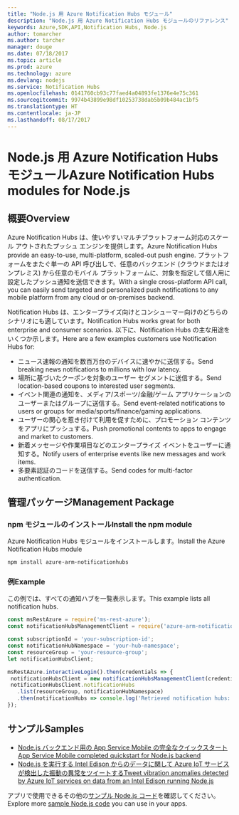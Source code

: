 ```yaml
---
title: "Node.js 用 Azure Notification Hubs モジュール"
description: "Node.js 用 Azure Notification Hubs モジュールのリファレンス"
keywords: Azure,SDK,API,Notification Hubs, Node.js
author: tomarcher
ms.author: tarcher
manager: douge
ms.date: 07/18/2017
ms.topic: article
ms.prod: azure
ms.technology: azure
ms.devlang: nodejs
ms.service: Notification Hubs
ms.openlocfilehash: 0141760cb93c77faed4a04893fe1376e4e75c361
ms.sourcegitcommit: 9974b43899e98df10253738dab5b09b484ac1bf5
ms.translationtype: HT
ms.contentlocale: ja-JP
ms.lasthandoff: 08/17/2017
---
```

# <a name="azure-notification-hubs-modules-for-nodejs"></a><span data-ttu-id="e71a5-104">Node.js 用 Azure Notification Hubs モジュール</span><span class="sxs-lookup"><span data-stu-id="e71a5-104">Azure Notification Hubs modules for Node.js</span></span>

## <a name="overview"></a><span data-ttu-id="e71a5-105">概要</span><span class="sxs-lookup"><span data-stu-id="e71a5-105">Overview</span></span>

<span data-ttu-id="e71a5-106">Azure Notification Hubs は、使いやすいマルチプラットフォーム対応のスケール アウトされたプッシュ エンジンを提供します。</span><span class="sxs-lookup"><span data-stu-id="e71a5-106">Azure Notification Hubs provide an easy-to-use, multi-platform, scaled-out push engine.</span></span> <span data-ttu-id="e71a5-107">プラットフォームをまたぐ単一の API 呼び出しで、任意のバックエンド (クラウドまたはオンプレミス) から任意のモバイル プラットフォームに、対象を指定して個人用に設定したプッシュ通知を送信できます。</span><span class="sxs-lookup"><span data-stu-id="e71a5-107">With a single cross-platform API call, you can easily send targeted and personalized push notifications to any mobile platform from any cloud or on-premises backend.</span></span>

<span data-ttu-id="e71a5-108">Notification Hubs は、エンタープライズ向けとコンシューマー向けのどちらのシナリオにも適しています。</span><span class="sxs-lookup"><span data-stu-id="e71a5-108">Notification Hubs works great for both enterprise and consumer scenarios.</span></span> <span data-ttu-id="e71a5-109">以下に、Notification Hubs の主な用途をいくつか示します。</span><span class="sxs-lookup"><span data-stu-id="e71a5-109">Here are a few examples customers use Notification Hubs for:</span></span>
- <span data-ttu-id="e71a5-110">ニュース速報の通知を数百万台のデバイスに速やかに送信する。</span><span class="sxs-lookup"><span data-stu-id="e71a5-110">Send breaking news notifications to millions with low latency.</span></span>
- <span data-ttu-id="e71a5-111">場所に基づいたクーポンを対象のユーザー セグメントに送信する。</span><span class="sxs-lookup"><span data-stu-id="e71a5-111">Send location-based coupons to interested user segments.</span></span>
- <span data-ttu-id="e71a5-112">イベント関連の通知を、メディア/スポーツ/金融/ゲーム アプリケーションのユーザーまたはグループに送信する。</span><span class="sxs-lookup"><span data-stu-id="e71a5-112">Send event-related notifications to users or groups for media/sports/finance/gaming applications.</span></span>
- <span data-ttu-id="e71a5-113">ユーザーの関心を惹き付けて利用を促すために、プロモーション コンテンツをアプリにプッシュする。</span><span class="sxs-lookup"><span data-stu-id="e71a5-113">Push promotional contents to apps to engage and market to customers.</span></span>
- <span data-ttu-id="e71a5-114">新着メッセージや作業項目などのエンタープライズ イベントをユーザーに通知する。</span><span class="sxs-lookup"><span data-stu-id="e71a5-114">Notify users of enterprise events like new messages and work items.</span></span>
- <span data-ttu-id="e71a5-115">多要素認証のコードを送信する。</span><span class="sxs-lookup"><span data-stu-id="e71a5-115">Send codes for multi-factor authentication.</span></span>

## <a name="management-package"></a><span data-ttu-id="e71a5-116">管理パッケージ</span><span class="sxs-lookup"><span data-stu-id="e71a5-116">Management Package</span></span>

### <a name="install-the-npm-module"></a><span data-ttu-id="e71a5-117">npm モジュールのインストール</span><span class="sxs-lookup"><span data-stu-id="e71a5-117">Install the npm module</span></span>

<span data-ttu-id="e71a5-118">Azure Notification Hubs モジュールをインストールします。</span><span class="sxs-lookup"><span data-stu-id="e71a5-118">Install the Azure Notification Hubs module</span></span> 

```bash
npm install azure-arm-notificationhubs
```

### <a name="example"></a><span data-ttu-id="e71a5-119">例</span><span class="sxs-lookup"><span data-stu-id="e71a5-119">Example</span></span>

<span data-ttu-id="e71a5-120">この例では、すべての通知ハブを一覧表示します。</span><span class="sxs-lookup"><span data-stu-id="e71a5-120">This example lists all notification hubs.</span></span>

 ```javascript
const msRestAzure = require('ms-rest-azure');
const notificationHubsManagementClient = require('azure-arm-notificationhubs');

const subscriptionId = 'your-subscription-id';
const notificationHubNamespace = 'your-hub-namespace';
const resourceGroup = 'your-resource-group';
let notificationHubsClient;

msRestAzure.interactiveLogin().then(credentials => {
  notificationHubsClient = new notificationHubsManagementClient(credentials, subscriptionId);
  notificationHubsClient.notificationHubs
    .list(resourceGroup, notificationHubNamespace)
    .then(notificationHubs => console.log('Retrieved notification hubs: ', notificationHubs));
});
```

## <a name="samples"></a><span data-ttu-id="e71a5-121">サンプル</span><span class="sxs-lookup"><span data-stu-id="e71a5-121">Samples</span></span>

* [<span data-ttu-id="e71a5-122">Node.js バックエンド用の App Service Mobile の完全なクイックスタート</span><span class="sxs-lookup"><span data-stu-id="e71a5-122">App Service Mobile completed quickstart for Node.js backend</span></span>](https://azure.microsoft.com/resources/samples/app-service-mobile-nodejs-backend-quickstart/)
* [<span data-ttu-id="e71a5-123">Node.js を実行する Intel Edison からのデータに関して Azure IoT サービスが検出した振動の異常をツイートする</span><span class="sxs-lookup"><span data-stu-id="e71a5-123">Tweet vibration anomalies detected by Azure IoT services on data from an Intel Edison running Node.js</span></span>](https://azure.microsoft.com/resources/samples/iot-hub-nodejs-intel-edison-vibration-anomaly-detection/)

<span data-ttu-id="e71a5-124">アプリで使用できるその他の[サンプル Node.js コード](https://azure.microsoft.com/resources/samples/?platform=nodejs)を確認してください。</span><span class="sxs-lookup"><span data-stu-id="e71a5-124">Explore more [sample Node.js code](https://azure.microsoft.com/resources/samples/?platform=nodejs) you can use in your apps.</span></span>
